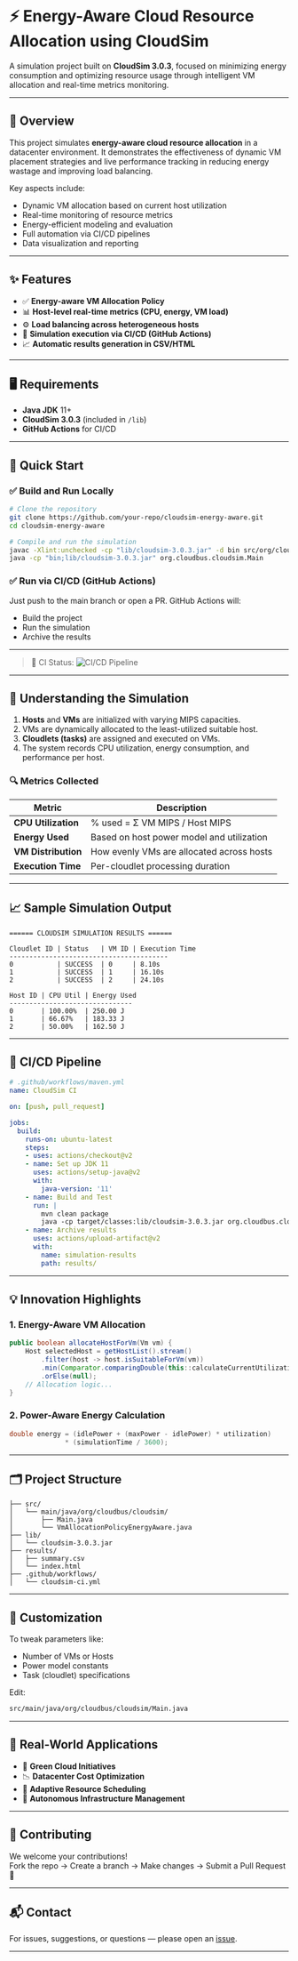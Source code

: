 # ⚡ Energy-Aware Cloud Resource Allocation using CloudSim

A simulation project built on **CloudSim 3.0.3**, focused on minimizing energy consumption and optimizing resource usage through intelligent VM allocation and real-time metrics monitoring.

---

## 📘 Overview

This project simulates **energy-aware cloud resource allocation** in a datacenter environment. It demonstrates the effectiveness of dynamic VM placement strategies and live performance tracking in reducing energy wastage and improving load balancing.

Key aspects include:

- Dynamic VM allocation based on current host utilization  
- Real-time monitoring of resource metrics  
- Energy-efficient modeling and evaluation  
- Full automation via CI/CD pipelines  
- Data visualization and reporting

---

## ✨ Features

- ✅ **Energy-aware VM Allocation Policy**
- 📊 **Host-level real-time metrics (CPU, energy, VM load)**
- ⚙️ **Load balancing across heterogeneous hosts**
- 🧪 **Simulation execution via CI/CD (GitHub Actions)**
- 📈 **Automatic results generation in CSV/HTML**

---

## 🖥 Requirements

- **Java JDK** 11+
- **CloudSim 3.0.3** (included in `/lib`)
- **GitHub Actions** for CI/CD 
---

## 🚀 Quick Start

### ✅ Build and Run Locally

```bash
# Clone the repository
git clone https://github.com/your-repo/cloudsim-energy-aware.git
cd cloudsim-energy-aware

# Compile and run the simulation
javac -Xlint:unchecked -cp "lib/cloudsim-3.0.3.jar" -d bin src/org/cloudbus/cloudsim/*.java
java -cp "bin;lib/cloudsim-3.0.3.jar" org.cloudbus.cloudsim.Main
```

### ✅ Run via CI/CD (GitHub Actions)

Just push to the main branch or open a PR. GitHub Actions will:
- Build the project
- Run the simulation
- Archive the results

---

> 🔗 CI Status: ![CI/CD Pipeline](https://github.com/SachinMhetre678/CloudSim/actions/workflows/maven.yml/badge.svg)

---

## 🔧 Understanding the Simulation

1. **Hosts** and **VMs** are initialized with varying MIPS capacities.
2. VMs are dynamically allocated to the least-utilized suitable host.
3. **Cloudlets (tasks)** are assigned and executed on VMs.
4. The system records CPU utilization, energy consumption, and performance per host.

### 🔍 Metrics Collected

| Metric              | Description                              |
|---------------------|------------------------------------------|
| **CPU Utilization** | % used = Σ VM MIPS / Host MIPS           |
| **Energy Used**     | Based on host power model and utilization|
| **VM Distribution** | How evenly VMs are allocated across hosts|
| **Execution Time**  | Per-cloudlet processing duration         |

---

## 📈 Sample Simulation Output

```
====== CLOUDSIM SIMULATION RESULTS ======

Cloudlet ID | Status   | VM ID | Execution Time
----------------------------------------
0           | SUCCESS  | 0     | 8.10s
1           | SUCCESS  | 1     | 16.10s
2           | SUCCESS  | 2     | 24.10s

Host ID | CPU Util | Energy Used
-------------------------------
0       | 100.00%  | 250.00 J
1       | 66.67%   | 183.33 J
2       | 50.00%   | 162.50 J
```

---

## 🔄 CI/CD Pipeline

```yaml
# .github/workflows/maven.yml
name: CloudSim CI

on: [push, pull_request]

jobs:
  build:
    runs-on: ubuntu-latest
    steps:
    - uses: actions/checkout@v2
    - name: Set up JDK 11
      uses: actions/setup-java@v2
      with:
        java-version: '11'
    - name: Build and Test
      run: |
        mvn clean package
        java -cp target/classes:lib/cloudsim-3.0.3.jar org.cloudbus.cloudsim.Main
    - name: Archive results
      uses: actions/upload-artifact@v2
      with:
        name: simulation-results
        path: results/
```
---

## 💡 Innovation Highlights

### 1. Energy-Aware VM Allocation

```java
public boolean allocateHostForVm(Vm vm) {
    Host selectedHost = getHostList().stream()
        .filter(host -> host.isSuitableForVm(vm))
        .min(Comparator.comparingDouble(this::calculateCurrentUtilization))
        .orElse(null);
    // Allocation logic...
}
```

### 2. Power-Aware Energy Calculation

```java
double energy = (idlePower + (maxPower - idlePower) * utilization) 
              * (simulationTime / 3600);
```

---

## 🗂 Project Structure

```
├── src/
│   └── main/java/org/cloudbus/cloudsim/
│       ├── Main.java
│       └── VmAllocationPolicyEnergyAware.java
├── lib/
│   └── cloudsim-3.0.3.jar
├── results/
│   ├── summary.csv
│   └── index.html
├── .github/workflows/
│   └── cloudsim-ci.yml
```

---

## 📌 Customization

To tweak parameters like:
- Number of VMs or Hosts
- Power model constants
- Task (cloudlet) specifications

Edit:
```bash
src/main/java/org/cloudbus/cloudsim/Main.java
```

---

## 📍 Real-World Applications

- 🔋 **Green Cloud Initiatives**
- 📉 **Datacenter Cost Optimization**
- 🔄 **Adaptive Resource Scheduling**
- 🧠 **Autonomous Infrastructure Management**

---

## 🤝 Contributing

We welcome your contributions!  
Fork the repo → Create a branch → Make changes → Submit a Pull Request 🚀

---

## 📬 Contact

For issues, suggestions, or questions — please open an [issue](https://github.com/your-repo/cloudsim-energy-aware/issues).

---
